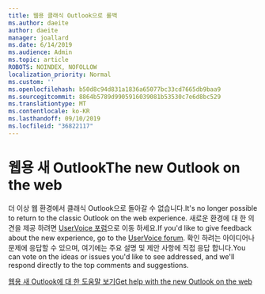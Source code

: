 ```yaml
---
title: 웹용 클래식 Outlook으로 롤백
ms.author: daeite
author: daeite
manager: joallard
ms.date: 6/14/2019
ms.audience: Admin
ms.topic: article
ROBOTS: NOINDEX, NOFOLLOW
localization_priority: Normal
ms.custom: ''
ms.openlocfilehash: b50d8c94d831a1836a65077bc33cd7665db9baa9
ms.sourcegitcommit: 8864b5789d9905916039081b53530c7e6d8bc529
ms.translationtype: MT
ms.contentlocale: ko-KR
ms.lasthandoff: 09/10/2019
ms.locfileid: "36822117"
---
```

# <a name="the-new-outlook-on-the-web"></a><span data-ttu-id="23cf7-102">웹용 새 Outlook</span><span class="sxs-lookup"><span data-stu-id="23cf7-102">The new Outlook on the web</span></span>

<span data-ttu-id="23cf7-103">더 이상 웹 환경에서 클래식 Outlook으로 돌아갈 수 없습니다.</span><span class="sxs-lookup"><span data-stu-id="23cf7-103">It's no longer possible to return to the classic Outlook on the web experience.</span></span> <span data-ttu-id="23cf7-104">새로운 환경에 대 한 의견을 제공 하려면 [UserVoice 포럼](https://go.microsoft.com/fwlink/?linkid=2103182)으로 이동 하세요.</span><span class="sxs-lookup"><span data-stu-id="23cf7-104">If you'd like to give feedback about the new experience, go to the [UserVoice forum](https://go.microsoft.com/fwlink/?linkid=2103182).</span></span> <span data-ttu-id="23cf7-105">확인 하려는 아이디어나 문제에 응답할 수 있으며, 여기에는 주요 설명 및 제안 사항에 직접 응답 합니다.</span><span class="sxs-lookup"><span data-stu-id="23cf7-105">You can vote on the ideas or issues you'd like to see addressed, and we'll respond directly to the top comments and suggestions.</span></span>

[<span data-ttu-id="23cf7-106">웹용 새 Outlook에 대 한 도움말 보기</span><span class="sxs-lookup"><span data-stu-id="23cf7-106">Get help with the new Outlook on the web</span></span>](https://support.office.com/article/017014cd-2ad0-41ab-8473-6bd8c349d4f8)